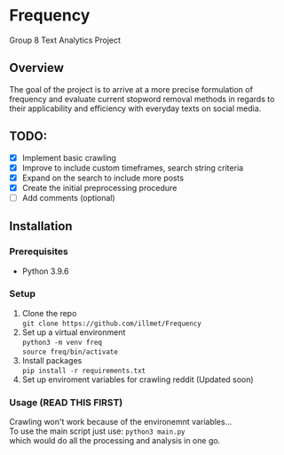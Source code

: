 # Frequency
Group 8 Text Analytics Project 
## Overview
The goal of the project is to arrive at a more precise formulation of frequency and evaluate current stopword removal methods in regards to their applicability and efficiency with everyday texts on social media.  

## TODO:
- [x] Implement basic crawling
- [x] Improve to include custom timeframes, search string criteria
- [x] Expand on the search to include more posts
- [x] Create the initial preprocessing procedure
- [ ] Add comments (optional)

## Installation

### Prerequisites
- Python 3.9.6  

### Setup
1. Clone the repo  
```git clone https://github.com/illmet/Frequency```  
2. Set up a virtual environment  
```python3 -m venv freq```  
```source freq/bin/activate```  
3. Install packages  
   ```pip install -r requirements.txt```  
4. Set up enviroment variables for crawling reddit (Updated soon)

### Usage (READ THIS FIRST)
Crawling won't work because of the environemnt variables...  
To use the main script just use:
```python3 main.py```  
which would do all the processing and analysis in one go.
